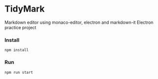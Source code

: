 # TidyMark
Markdown editor using monaco-editor, electron and markdown-it 
Electron practice project

### Install
```
npm install
```

### Run
```
npm run start
```
